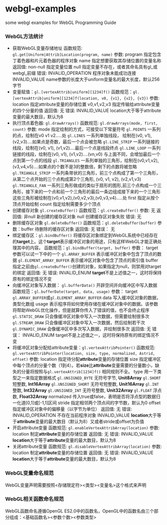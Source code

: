 # webgl-examples
some webgl examples for WebGL Programming Guide

### WebGL方法统计
* 获取WebGL变量存储地址
  函数规范: `gl.get[Uniform|Attrib]Location(program, name)`
  参数:    program   指定包含丁着色器和片元着色器的程序对象
          name      指定想要获取其存储位置的变量名称
  返回值:  non-null  指定变量位置
          null      指定变量不存在，或者其命名具有gl_或webgl_前缀
  错误:    INVALID_OPERATION  程序对象未能成功连接
          INVALID_VALUE  name参数的长度大于uniform变量名的最大长度，默认256字节
* 变量赋值：`gl.[vertexAttrib|uniform][1234]f()`
  函数规范：`gl.[vertexAttrib|uniform][1234]f(location, v0, {v1}, {v2}, {v3})`
  参数:   location  指定attribute变量的存储位置
          v0,v1,v2,v3   指定传输给attribute变量的四个分量的值
  返回值:  无
  错误:    INVALID_VALUE  location大于等于attribute变量的最大数目，默认为8
* 执行顶点着色器: `gl.drawArrays()`
  函数规范:   `gl.drawArrays(mode, first, count)`
  参数:   mode    指定绘制的方式，可接受以下常量符号
            `gl.POINTS`   一系列的点，绘制在v0 v1 v2.....处
            `gl.LINES`   一系列单独线段， 绘制在(v0, v1), (v2,v3)....如果点是奇数，最后一个点会被忽略
            `gl.LINE_STRIP`    一系列链接的线段，绘制在(v0, v1), (v1,v2)....最后一个点是线段终点
            `gl.LINE_LOOP`   一系列链接的线段，绘制在(v0, v1), (v1,v2)....(vn,v0) 与上面不同，会增加最后一个点到第一个点的线段
            `gl.TRIANGLES`    一系列单独的三角形，绘制在(v0,v1,v2), (v3,v4,v5)....如果点的个数不是3的整数倍，剩下的点数将被忽略
            `gl.TRIANGLE_STRIP`    一系列条带状的三角形，前三个点构成了第一个三角形，从第二个点开始的三个点构成第2个三角形, (v0, v1, v2), (v2,v1,v3)
            `gl.TRIANGLE_FAN`   一系列三角形做成的类似于扇形的图形,前三个点构成一个三角形，接下来的一个点和前一个三角形的最后一条边组成接下来的一个三角形
                                  这些三角形被绘制在(v0,v1,v2),(v0,v2,v3),(v0,v3,v4).....处
         first    指定从按个顶点开始绘制
         count    指定绘制需要多少个顶点
* 创建缓存对象 `gl.createBuffer()`
  函数规范：`gl.createBuffer()`
  参数:    无
  返回值:  非null  新创建的缓存区对象
          null     创建缓存区对象失败
  错误:    无
* 删除缓存区对象 `gl.deleteBuffer()`
  函数规范：`gl.deleteBuffer(buffer)`
  参数：buffer    待删除的缓存区对象
  返回值:    无
  错误：     无
* 绑定缓存区：`gl.bindBuffer()`
  将缓存区对象绑定到WebGL系统中已经存在的**target**上。这个**target**表示缓冲区对象的用途，只有这样WebGL才能正确处理其中的内容。
  函数规范：`gl.bindBuffer(target, buffer)`
  参数：   target    参数可以试一下中的一个
            `gl.ARRAY_BUFFER`    表示缓冲区对象中包含了顶点的数据
            `gl.ELEMENT_ARRAY_BUFFER`    表示缓冲区对象中包含了顶点的索引值
          buffer    指定之前由`gl.createBuffer()`创建的对象，如果指定为null，则禁用对target的绑定
  返回值:  无
  错误:    INVALID_ENUM    **target**不是上述值之一，这时将保持原有的绑定情况不变
* 向缓冲区对象写入数据： `gl.bufferData()`
  开辟空间并向缓冲区中写入数据
  函数规范：`gl.bufferDate(target, data, usage)`
  参数：   target    `gl.ARRAY_BUFFER`或`gl.ELEMENT_ARRAY_BUFFER`
          data      写入缓冲区对象的数据，类型化数组
          usage     表示程序将如何使用存储在缓冲区对象中的数据。该参数将帮助WebGL优化操作，但是就算你传入了错误的值，也不会终止程序
            `gl.STATIC_DRAW`    只会像缓冲区对象中写入一次数据，但需要绘制很多次
            `gl.STREAM_DRAW`    只会像缓冲区对象中写入一次数据，然后绘制若干次
            `gl.DYNAMIC_DRAW`    会像缓冲区中多次写入数据，并绘制很多次
  返回值:  无
  错误：   INVALID_ENUM        target不是上述值之一，这时将保持原有的绑定情况不变
* 将缓冲区对象分配给attribute变量：`gl.vertexAttribPointer()`
  函数规范: `gl.vertexAttribPointer(location, size, type, normalized, Astrid, offset)`
  参数:    location    指定待分配**attribute**变量的存储位置
          size        指定缓冲区中每个顶点的分量个数（1到4）。若**size**比**attribute**变量需要的分量数小，缺失的分量将按照与`gl.vertexAttrib[1234]f()`
                      相同规则不全。
          type        用一下类型之一来指定数据格式
            `gl.UNSIGNED_BYTE`  无符号字节, **Unit8Array**
            `gl.SHORT`  短整数, **Int16Array**
            `gl.UNSIGNED_SHORT`  无符号短整数, **Unit16Array**
            `gl.INT`  整数, **Int32Array**
            `gl.UNSIGNED_INT`  无符号整数, **Unit32Array**
            `gl.FLOAT`  浮点数, **Float32Array**
          normalized  传入true或false，表明是否将浮点型的数据归一化道[0,1]或[-1,1]区间
          stride      指定相邻两个顶点间的字节数，默认为0
          offset      指定缓冲区对象中的偏移量（以字节为单位）
  返回值:  无
  错误:    INVALID_OPERATION  不存在当前程序对象
          INVALID_VALUE       **location**大于等于**attribute**变量的最大数目（默认为8）又或者stride或offset为负值
* 开启attribute变量
  函数规范: `gl.enableVertexAttribArray(location)`
  参数: location  制定**attribute**变量的存储位置
  返回值:  无
  错误:    INVALID_VALUE  **location**大于等于**attribute**变量的最大数目，默认为8
* 关闭attribute变量
  函数规范: `gl.disableVertexAttribArray(location)`
  参数: location  制定**attribute**变量的存储位置
  返回值:  无
  错误:    INVALID_VALUE  **location**大于等于**attribute**变量的最大数目，默认为8

### WebGL变量命名规范
WebGL变量声明需要按照<存储限定符><类型><变量名>这个格式来声明

### WebGL相关函数命名规范
WebGL函数命名遵循OpenGL ES2.0中的函数名，OpenGL中的函数名由三个部分组成：<基础函数名><参数个数><参数类型>


